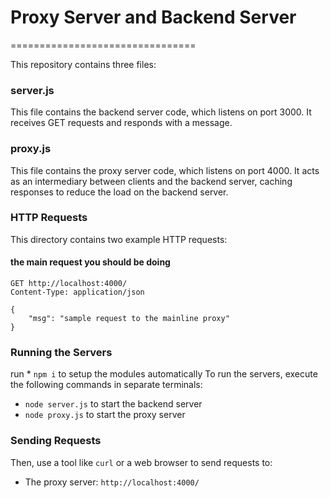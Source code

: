 # Proxy Server and Backend Server

================================

This repository contains three files:

### server.js

This file contains the backend server code, which listens on port 3000. It receives GET requests and responds with a message.

### proxy.js

This file contains the proxy server code, which listens on port 4000. It acts as an intermediary between clients and the backend server, caching responses to reduce the load on the backend server.

### HTTP Requests

This directory contains two example HTTP requests:

#### the main request you should be doing

```http
GET http://localhost:4000/
Content-Type: application/json

{
    "msg": "sample request to the mainline proxy"
}
```

### Running the Servers
run * `npm i` to setup the modules automatically
To run the servers, execute the following commands in separate terminals:

* `node server.js` to start the backend server
* `node proxy.js` to start the proxy server

### Sending Requests

Then, use a tool like `curl` or a web browser to send requests to:

* The proxy server: `http://localhost:4000/`
